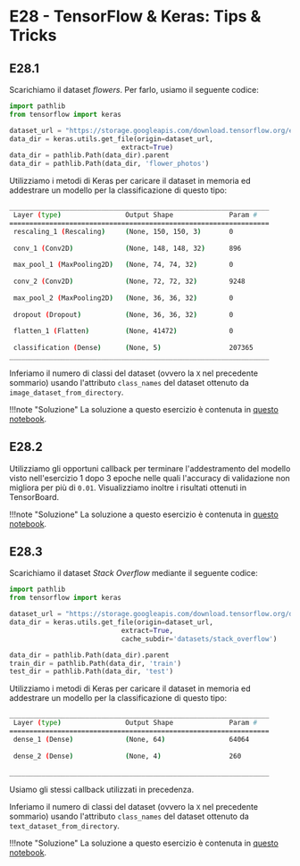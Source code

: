 # E28 - TensorFlow & Keras: Tips & Tricks

## E28.1

Scarichiamo il dataset *flowers*. Per farlo, usiamo il seguente codice:

```py
import pathlib
from tensorflow import keras

dataset_url = "https://storage.googleapis.com/download.tensorflow.org/example_images/flower_photos.tgz"
data_dir = keras.utils.get_file(origin=dataset_url,
                            extract=True)
data_dir = pathlib.Path(data_dir).parent
data_dir = pathlib.Path(data_dir, 'flower_photos')
```

Utilizziamo i metodi di Keras per caricare il dataset in memoria ed addestrare un modello per la classificazione di questo tipo:

```bash
_________________________________________________________________
 Layer (type)                Output Shape              Param #   
=================================================================
 rescaling_1 (Rescaling)     (None, 150, 150, 3)       0         
                                                                 
 conv_1 (Conv2D)             (None, 148, 148, 32)      896       
                                                                 
 max_pool_1 (MaxPooling2D)   (None, 74, 74, 32)        0         
                                                                 
 conv_2 (Conv2D)             (None, 72, 72, 32)        9248      
                                                                 
 max_pool_2 (MaxPooling2D)   (None, 36, 36, 32)        0         
                                                                 
 dropout (Dropout)           (None, 36, 36, 32)        0         
                                                                 
 flatten_1 (Flatten)         (None, 41472)             0         
                                                                 
 classification (Dense)      (None, 5)                 207365    
_________________________________________________________________
```

Inferiamo il numero di classi del dataset (ovvero la `X` nel precedente sommario) usando l'attributo `class_names` del dataset ottenuto da `image_dataset_from_directory`.

!!!note "Soluzione"
    La soluzione a questo esercizio è contenuta in [questo notebook](solution_1.ipynb).

## E28.2

Utilizziamo gli opportuni callback per terminare l'addestramento del modello visto nell'esercizio 1 dopo 3 epoche nelle quali l'accuracy di validazione non migliora per più di `0.01`. Visualizziamo inoltre i risultati ottenuti in TensorBoard.

!!!note "Soluzione"
    La soluzione a questo esercizio è contenuta in [questo notebook](solution_1.ipynb).

## E28.3

Scarichiamo il dataset *Stack Overflow* mediante il seguente codice:

```py
import pathlib
from tensorflow import keras

dataset_url = "https://storage.googleapis.com/download.tensorflow.org/data/stack_overflow_16k.tar.gz"
data_dir = keras.utils.get_file(origin=dataset_url,
                            extract=True,
                            cache_subdir='datasets/stack_overflow')

data_dir = pathlib.Path(data_dir).parent
train_dir = pathlib.Path(data_dir, 'train')
test_dir = pathlib.Path(data_dir, 'test')
```

Utilizziamo i metodi di Keras per caricare il dataset in memoria ed addestrare un modello per la classificazione di questo tipo:

```bash
_________________________________________________________________
 Layer (type)                Output Shape              Param #   
=================================================================
 dense_1 (Dense)             (None, 64)                64064     
                                                                 
 dense_2 (Dense)             (None, 4)                 260       
                                                                 
_________________________________________________________________
```

Usiamo gli stessi callback utilizzati in precedenza.

Inferiamo il numero di classi del dataset (ovvero la `X` nel precedente sommario) usando l'attributo `class_names` del dataset ottenuto da `text_dataset_from_directory`.

!!!note "Soluzione"
    La soluzione a questo esercizio è contenuta in [questo notebook](solution_2.ipynb).
